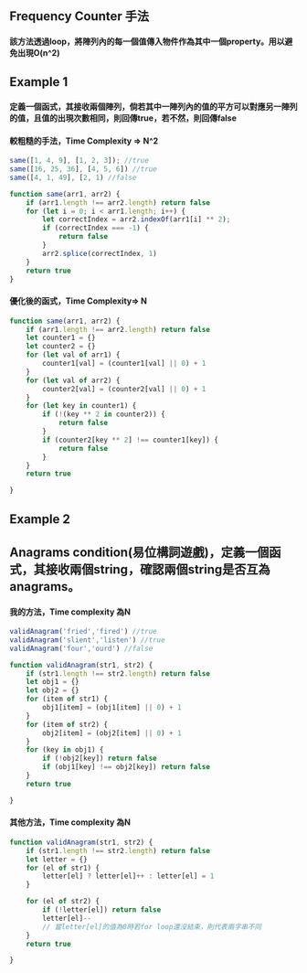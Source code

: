 ## Frequency Counter 手法

#### 該方法透過loop，將陣列內的每一個值傳入物件作為其中一個property。用以避免出現O(n^2)

## Example 1

#### 定義一個函式，其接收兩個陣列，倘若其中一陣列內的值的平方可以對應另一陣列的值，且值的出現次數相同，則回傳true，若不然，則回傳false

#### 較粗糙的手法，Time Complexity => N^2

``` js
same([1, 4, 9], [1, 2, 3]); //true
same([16, 25, 36], [4, 5, 6]) //true
same([4, 1, 49], [2, 1) //false
```

``` js
function same(arr1, arr2) {
    if (arr1.length !== arr2.length) return false
    for (let i = 0; i < arr1.length; i++) {
        let correctIndex = arr2.indexOf(arr1[i] ** 2);
        if (correctIndex === -1) {
            return false
        }
        arr2.splice(correctIndex, 1)
    }
    return true
}
```

#### 優化後的函式，Time Complexity=> N

``` js
function same(arr1, arr2) {
    if (arr1.length !== arr2.length) return false
    let counter1 = {}
    let counter2 = {}
    for (let val of arr1) {
        counter1[val] = (counter1[val] || 0) + 1
    }
    for (let val of arr2) {
        counter2[val] = (counter2[val] || 0) + 1
    }
    for (let key in counter1) {
        if (!(key ** 2 in counter2)) {
            return false
        }
        if (counter2[key ** 2] !== counter1[key]) {
            return false
        }
    }
    return true

}
```

## Example 2

## Anagrams condition(易位構詞遊戲)，定義一個函式，其接收兩個string，確認兩個string是否互為anagrams。

#### 我的方法，Time complexity 為N

```js
validAnagram('fried','fired') //true
validAnagram('slient','listen') //true
validAnagram('four','ourd') //false
```

``` js
function validAnagram(str1, str2) {
    if (str1.length !== str2.length) return false
    let obj1 = {}
    let obj2 = {}
    for (item of str1) {
        obj1[item] = (obj1[item] || 0) + 1
    }
    for (item of str2) {
        obj2[item] = (obj2[item] || 0) + 1
    }
    for (key in obj1) {
        if (!obj2[key]) return false
        if (obj1[key] !== obj2[key]) return false
    }
    return true

}
```

#### 其他方法，Time complexity 為N

``` js
function validAnagram(str1, str2) {
    if (str1.length !== str2.length) return false
    let letter = {}
    for (el of str1) {
        letter[el] ? letter[el]++ : letter[el] = 1
    }

    for (el of str2) {
        if (!letter[el]) return false
        letter[el]--
        // 當letter[el]的值為0時若for loop還沒結束，則代表兩字串不同
    }
    return true

}
```
